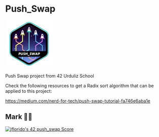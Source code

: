 # Push_Swap

![PROJECT_NAME](https://github.com/leogaudin/42_project_badges/raw/main/badges/push_swap.webp)

Push Swap project from 42 Urduliz School

Check the following resources to get a Radix sort algorithm that can be applied to this project:

https://medium.com/nerd-for-tech/push-swap-tutorial-fa746e6aba1e


## Mark 👍🏻
[![jflorido's 42 push_swap Score](https://badge42.vercel.app/api/v2/cljkdjx30000608l02h3eif5l/project/2928029)](https://github.com/JaeSeoKim/badge42)
